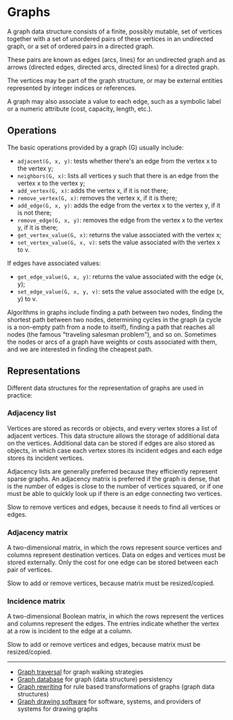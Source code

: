# Graphs

A graph data structure consists of a finite, possibly mutable, set of vertices together with a set of unordered pairs of these vertices in an undirected graph, or a set of ordered pairs in a directed graph.

These pairs are known as edges (arcs, lines) for an undirected graph and as arrows (directed edges, directed arcs, directed lines) for a directed graph.

The vertices may be part of the graph structure, or may be external entities represented by integer indices or references.

A graph may also associate a value to each edge, such as a symbolic label or a numeric attribute (cost, capacity, length, etc.).


## Operations

The basic operations provided by a graph (G) usually include:
- `adjacent(G, x, y)`: tests whether there's an edge from the vertex x to the vertex y;
- `neighbors(G, x)`: lists all vertices y such that there is an edge from the vertex x to the vertex y;
- `add_vertex(G, x)`: adds the vertex x, if it is not there;
- `remove_vertex(G, x)`: removes the vertex x, if it is there;
- `add_edge(G, x, y)`: adds the edge from the vertex x to the vertex y, if it is not there;
- `remove_edge(G, x, y)`: removes the edge from the vertex x to the vertex y, if it is there;
- `get_vertex_value(G, x)`: returns the value associated with the vertex x;
- `set_vertex_value(G, x, v)`: sets the value associated with the vertex x to v.

If edges have associated values:
- `get_edge_value(G, x, y)`: returns the value associated with the edge (x, y);
- `set_edge_value(G, x, y, v)`: sets the value associated with the edge (x, y) to v.

Algorithms in graphs include finding a path between two nodes, finding the shortest path between two nodes, determining cycles in the graph (a cycle is a non-empty path from a node to itself), finding a path that reaches all nodes (the famous "traveling salesman problem"), and so on. Sometimes the nodes or arcs of a graph have weights or costs associated with them, and we are interested in finding the cheapest path.


## Representations

Different data structures for the representation of graphs are used in practice:

### Adjacency list
Vertices are stored as records or objects, and every vertex stores a list of adjacent vertices. This data structure allows the storage of additional data on the vertices. Additional data can be stored if edges are also stored as objects, in which case each vertex stores its incident edges and each edge stores its incident vertices.

Adjacency lists are generally preferred because they efficiently represent sparse graphs. An adjacency matrix is preferred if the graph is dense, that is the number of edges is close to the number of vertices squared, or if one must be able to quickly look up if there is an edge connecting two vertices.

Slow to remove vertices and edges, because it needs to find all vertices or edges.

### Adjacency matrix
A two-dimensional matrix, in which the rows represent source vertices and columns represent destination vertices. Data on edges and vertices must be stored externally. Only the cost for one edge can be stored between each pair of vertices.

Slow to add or remove vertices, because matrix must be resized/copied.

### Incidence matrix
A two-dimensional Boolean matrix, in which the rows represent the vertices and columns represent the edges. The entries indicate whether the vertex at a row is incident to the edge at a column.

Slow to add or remove vertices and edges, because matrix must be resized/copied.


---

* [Graph traversal][1] for graph walking strategies
* [Graph database][2] for graph (data structure) persistency
* [Graph rewriting][3] for rule based transformations of graphs (graph data structures)
* [Graph drawing software][4] for software, systems, and providers of systems for drawing graphs

[1]: https://www.wikiwand.com/en/Graph_traversal "Graph traversal"
[2]: https://www.wikiwand.com/en/Graph_database "Graph database"
[3]: https://www.wikiwand.com/en/Graph_rewriting "Graph rewriting"
[4]: https://www.wikiwand.com/en/Graph_drawing_software "Graph drawing software"
